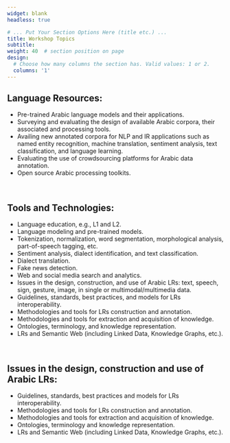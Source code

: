 ```yaml
---
widget: blank
headless: true

# ... Put Your Section Options Here (title etc.) ...
title: Workshop Topics
subtitle:
weight: 40  # section position on page
design:
  # Choose how many columns the section has. Valid values: 1 or 2.
  columns: '1'
---
```

<div class="container">
    <div class="row">
        <div class="col-lg-8 mx-auto">
            <h2>Language Resources:</h2>
            <ul>
                <li>Pre-trained Arabic language models and their applications.</li>
                <li>Surveying and evaluating the design of available Arabic corpora, their associated and processing tools.</li>
                <li>Availing new annotated corpora for NLP and IR applications such as named entity recognition, machine translation,
                    sentiment analysis, text classification, and language learning.</li>
                <li>Evaluating the use of crowdsourcing platforms for Arabic data annotation.</li>
                <li>Open source Arabic processing toolkits.</li>
            </ul><br>

  <h2>Tools and Technologies:</h2>
            <ul>
                <li>Language education, e.g., L1 and L2.</li>
                <li>Language modeling and pre-trained models.</li>
                <li>Tokenization, normalization, word segmentation, morphological analysis, part-of-speech tagging, etc.</li>
                <li>Sentiment analysis, dialect identification, and text classification.</li>
                <li>Dialect translation.</li>
                <li>Fake news detection.</li>
                <li>Web and social media search and analytics.</li>
                <li>Issues in the design, construction, and use of Arabic LRs: text, speech, sign, gesture, image, in single or
                    multimodal/multimedia data.</li>
                <li>Guidelines, standards, best practices, and models for LRs interoperability.</li>
                <li>Methodologies and tools for LRs construction and annotation.</li>
                <li>Methodologies and tools for extraction and acquisition of knowledge.</li>
                <li>Ontologies, terminology, and knowledge representation.</li>
                <li>LRs and Semantic Web (including Linked Data, Knowledge Graphs, etc.).</li>
            </ul><br>

  <h2>Issues in the design, construction and use of Arabic LRs:</h2>
            <ul>
                <li>Guidelines, standards, best practices and models for LRs interoperability.</li>
                <li>Methodologies and tools for LRs construction and annotation.</li>
                <li>Methodologies and tools for extraction and acquisition of knowledge.</li>
                <li>Ontologies, terminology and knowledge representation.</li>
                <li>LRs and Semantic Web (including Linked Data, Knowledge Graphs, etc.).</li>
            </ul>
        </div>
    </div>
</div>
